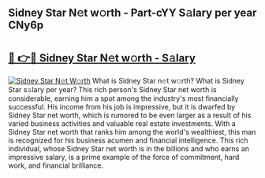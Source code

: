 ## Sidney Star N𝚎t w𝚘rth - Part-cYY S𝚊lary per year CNy6p

# <h2><a href="http://gc574y.nevu.top/?p=Sidney+Star">🔗 👉🔴 Sidney Star N𝚎t w𝚘rth - S𝚊lary</a></h2>

[![Sidney Star N𝚎t W𝚘rth](https://i.imgur.com/Oavwk0R.jpeg)](http://gc574y.nevu.top/?p=Sidney+Star)
What is Sidney Star n𝚎t w𝚘rth? What is Sidney Star s𝚊lary per year?
This rich person's Sidney Star net worth is considerable, earning him a spot among the industry's most financially successful. His income from his job is impressive, but it is dwarfed by Sidney Star net worth, which is rumored to be even larger as a result of his varied business activities and valuable real estate investments. With a Sidney Star net worth that ranks him among the world's wealthiest, this man is recognized for his business acumen and financial intelligence. This rich individual, whose Sidney Star net worth is in the billions and who earns an impressive salary, is a prime example of the force of commitment, hard work, and financial brilliance.
